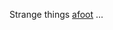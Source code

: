 Strange things [afoot](https://stackoverflow.com/questions/78410238/gnc-c-ideas-over-main-starting-point-confusions) ... 
